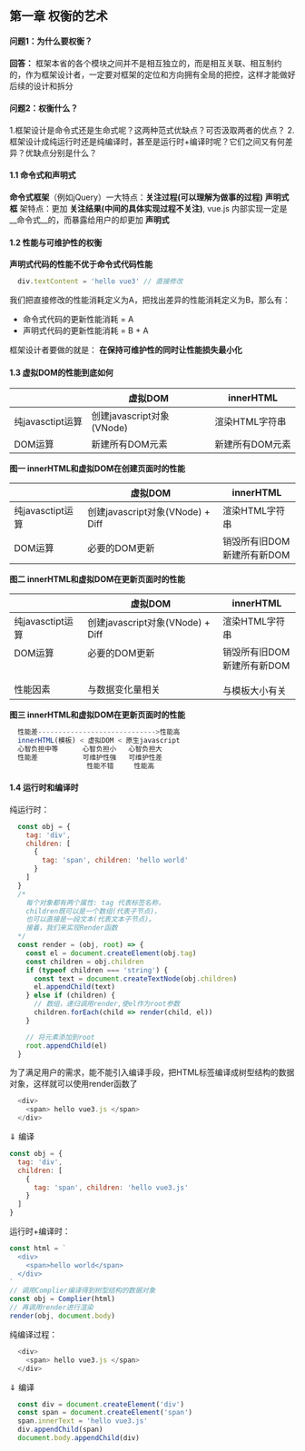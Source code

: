 <!--
 * @Description: 权衡的艺术
 * @version: 1.0
 * @Author: renyong
 * @Date: 2022-07-02 12:20:56
 * @LastEditors: renyong
 * @LastEditTime: 2022-07-03 12:54:08
-->
## 第一章 权衡的艺术
#### 问题1：为什么要权衡？
__回答：__ 框架本省的各个模块之间并不是相互独立的，而是相互关联、相互制约的，作为框架设计者，一定要对框架的定位和方向拥有全局的把控，这样才能做好后续的设计和拆分

#### 问题2：权衡什么？
1.框架设计是命令式还是生命式呢？这两种范式优缺点？可否汲取两者的优点？
2.框架设计成纯运行时还是纯编译时，甚至是运行时+编译时呢？它们之间又有何差异？优缺点分别是什么？

#### 1.1 命令式和声明式
__命令式框架__（例如jQuery）一大特点：__关注过程(可以理解为做事的过程)__
__声明式框__ 架特点：更加 __关注结果(中间的具体实现过程不关注)__, vue.js 内部实现一定是 __命令式__的，而暴露给用户的却更加 __声明式__

#### 1.2 性能与可维护性的权衡
__声明式代码的性能不优于命令式代码性能__
```javascript
  div.textContent = 'hello vue3' // 直接修改
```
我们把直接修改的性能消耗定义为A，把找出差异的性能消耗定义为B，那么有：
- 命令式代码的更新性能消耗 = A
- 声明式代码的更新性能消耗 = B + A

框架设计者要做的就是： __在保持可维护性的同时让性能损失最小化__

#### 1.3 虚拟DOM的性能到底如何

|  | 虚拟DOM | innerHTML|
| ---| --- | --- |
|纯javasctipt运算| 创建javascript对象(VNode) | 渲染HTML字符串 |
|DOM运算|新建所有DOM元素|新建所有DOM元素|

__图一 innerHTML和虚拟DOM在创建页面时的性能__
<br>

|  | 虚拟DOM | innerHTML|
| ---| --- | --- |
|纯javasctipt运算| 创建javascript对象(VNode) + Diff | 渲染HTML字符串 |
|DOM运算|必要的DOM更新| 销毁所有旧DOM<br> 新建所有新DOM|

__图二 innerHTML和虚拟DOM在更新页面时的性能__
<br>

|  | 虚拟DOM | innerHTML|
| ---| --- | --- |
|纯javasctipt运算| 创建javascript对象(VNode) + Diff | 渲染HTML字符串 |
|DOM运算<br><br><br>性能因素|必要的DOM更新<br><br><br>与数据变化量相关| 销毁所有旧DOM<br> 新建所有新DOM<br></br>与模板大小有关|

__图三 innerHTML和虚拟DOM在更新页面时的性能__
<br>

```javascript
  性能差----------------------------->性能高
  innerHTML(模板) < 虚拟DOM < 原生javascript
  心智负担中等      心智负担小   心智负担大
  性能差           可维护性强   可维护性差
                   性能不错     性能高
```

#### 1.4 运行时和编译时

纯运行时：
```javascript
  const obj = {
    tag: 'div',
    children: [
      {
        tag: 'span', children: 'hello world'
      }
    ]
  }
  /* 
    每个对象都有两个属性: tag 代表标签名称，
    children既可以是一个数组(代表子节点)，
    也可以直接是一段文本(代表文本子节点)。
    接着，我们来实现Render函数
  */
  const render = (obj, root) => {
    const el = document.createElement(obj.tag)
    const children = obj.children
    if (typeof children === 'string') {
      const text = document.createTextNode(obj.children)
      el.appendChild(text)
    } else if (children) {
      // 数组，递归调用render,使el作为root参数
      children.forEach(child => render(child, el)) 
    }

    // 将元素添加到root
    root.appendChild(el)
  }
```

为了满足用户的需求，能不能引入编译手段，把HTML标签编译成树型结构的数据对象，这样就可以使用render函数了
```javascript
  <div>
    <span> hello vue3.js </span>
  </div>
```
$\Downarrow$ 编译

```javascript
const obj = {
  tag: 'div',
  children: [
    {
      tag: 'span', children: 'hello vue3.js'
    }
  ]
}
```

运行时+编译时：
``` javascript
const html = `
  <div>
    <span>hello world</span>
  </div>
`
// 调用Complier编译得到树型结构的数据对象
const obj = Complier(html)
// 再调用render进行渲染
render(obj, document.body)
```

纯编译过程：
```javascript
  <div>
    <span> hello vue3.js </span>
  </div>
```
$\Downarrow$ 编译

```javascript
  const div = document.createElement('div')
  const span = document.createElement('span')
  span.innerText = 'hello vue3.js'
  div.appendChild(span)
  document.body.appendChild(div)
```








